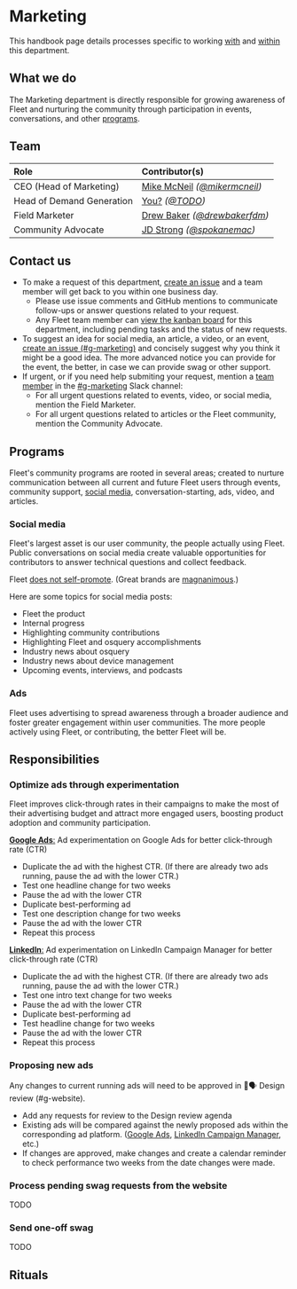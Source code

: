 # Marketing
This handbook page details processes specific to working [with](#contact-us) and [within](#responsibilities) this department.

## What we do
The Marketing department is directly responsible for growing awareness of Fleet and nurturing the community through participation in events, conversations, and other [programs](https://fleetdm.com/handbook/marketing#programs).

## Team
| Role                     | Contributor(s)
|:-------------------------|:----------------------------------------------------------------------------------------------------------------|
| CEO (Head of Marketing)  | [Mike McNeil](https://www.linkedin.com/in/mikermcneil) _([@mikermcneil](https://github.com/mikermcneil))_
| Head of Demand Generation| [You?](https://fleetdm.com/handbook/company#open-positions) _([@TODO](https://github.com/TODO))_
| Field Marketer           | [Drew Baker](https://www.linkedin.com/in/andrew-baker-51547179/) _([@drewbakerfdm](https://github.com/drewbakerfdm))_
| Community Advocate       | [JD Strong](https://www.linkedin.com/in/jackdaniyelstrong/) _([@spokanemac](https://github.com/spokanemac/spokanemac))_


## Contact us
- To make a request of this department, [create an issue](https://github.com/fleetdm/confidential/issues/new?assignees=&labels=%23g-marketing&projects=&template=custom-request.md&title=Request%3A+_______________________) and a team member will get back to you within one business day.
  - Please use issue comments and GitHub mentions to communicate follow-ups or answer questions related to your request.
  - Any Fleet team member can [view the kanban board](https://app.zenhub.com/workspaces/g-marketing-64e6c8e2d35c7f001a457b7f/board?sprints=none) for this department, including pending tasks and the status of new requests.
- To suggest an idea for social media, an article, a video, or an event, [create an issue (#g-marketing)](https://github.com/fleetdm/confidential/issues/new?assignees=&labels=%23g-marketing&projects=&template=custom-request.md&title=Request%3A+_______________________) and concisely suggest why you think it might be a good idea.  The more advanced notice you can provide for the event, the better, in case we can provide swag or other support.
- If urgent, or if you need help submiting your request, mention a [team member](#team) in the [#g-marketing](https://fleetdm.slack.com/archives/C01ALP02RB5) Slack channel:
  - For all urgent questions related to events, video, or social media, mention the Field Marketer.
  - For all urgent questions related to articles or the Fleet community, mention the Community Advocate.


## Programs
Fleet's community programs are rooted in several areas; created to nurture communication between all current and future Fleet users through events, community support, [social media](#social-media), conversation-starting, ads, video, and articles.

### Social media
Fleet's largest asset is our user community, the people actually using Fleet. Public conversations on social media create valuable opportunities for contributors to answer technical questions and collect feedback.

Fleet [does not self-promote](https://www.audible.com/pd/The-Impact-Equation-Audiobook/B00AR1VFBU).  (Great brands are [magnanimous](https://en.wikipedia.org/wiki/Magnanimity).)

Here are some topics for social media posts:
- Fleet the product
- Internal progress
- Highlighting community contributions
- Highlighting Fleet and osquery accomplishments
- Industry news about osquery
- Industry news about device management
- Upcoming events, interviews, and podcasts

### Ads
Fleet uses advertising to spread awareness through a broader audience and foster greater engagement within user communities. The more people actively using Fleet, or contributing, the better Fleet will be.

## Responsibilities

### Optimize ads through experimentation
Fleet improves click-through rates in their campaigns to make the most of their advertising budget and attract more engaged users, boosting product adoption and community participation.

[**Google Ads**:](https://ads.google.com/home/) Ad experimentation on Google Ads for better click-through rate (CTR)
- Duplicate the ad with the highest CTR. (If there are already two ads running, pause the ad with the lower CTR.)
- Test one headline change for two weeks
- Pause the ad with the lower CTR
- Duplicate best-performing ad
- Test one description change for two weeks
- Pause the ad with the lower CTR
- Repeat this process

[**LinkedIn**:](https://www.linkedin.com/campaignmanager/) Ad experimentation on LinkedIn Campaign Manager for better click-through rate (CTR)
- Duplicate the ad with the highest CTR. (If there are already two ads running, pause the ad with the lower CTR.)
- Test one intro text change for two weeks
- Pause the ad with the lower CTR
- Duplicate best-performing ad
- Test headline change for two weeks
- Pause the ad with the lower CTR
- Repeat this process

### Proposing new ads
Any changes to current running ads will need to be approved in 🦢🗣 Design review (#g-website).
- Add any requests for review to the Design review agenda
- Existing ads will be compared against the newly proposed ads within the corresponding ad platform. ([Google Ads](https://ads.google.com/home/), [LinkedIn Campaign Manager](https://www.linkedin.com/campaignmanager/), etc.)
- If changes are approved, make changes and create a calendar reminder to check performance two weeks from the date changes were made. 

### Process pending swag requests from the website
TODO

### Send one-off swag
TODO

<!--
### Swag requests
We deliver Fleet swag for those who request it through [Fleet documentation](https://fleetdm.com/docs) and may occasionally have upstanding community members and customers who are in need of some cool Fleet swag as well.

#### Fulfilling Printful orders
On a weekly basis, Marketing must log in to [Printful](https://www.printful.com/) and complete any draft orders so that they are sent. We currently only ship within the 48 contiguous United States and approve one free order per household under normal circumstances.

To do this:

1. Go to the ["Orders"](https://www.printful.com/ca/dashboard/default/orders) page in Printful
2. Look for an order status of "Draft" and click that order.
3. Copy the address displayed in the draft order. Close the modal.
4. Under "Order list", there's a search box for customers that you will need to paste the address.
5. The results should only display one order. Any additional could be duplicate orders or those made in error.
6. Repeat this process until all remaining draft orders show "Waiting for Fulfillment"

#### Fulfilling Postal orders

There are many times in which community members, customers, and contributors are in need of some cool Fleet swag. We use [Postal](https://www.postal.com/) to fulfill these swag requests. Postal warehouses Fleet swag that is available to send directly. There are two main ways to send swag through Printful. Direct sends and Magic Links.

##### Magic Link
This is a great option to send when we only know the item we'd like to send and want the recipient to fill out their own contact information and shipping details. These links can be used by anyone who has access to the link, so only send to the desired recipient.

- Log in to [Postal](https://app.postal.io/items/postals) and make sure "Approved items" is checked in the top left.
- For approved items, hover over the item that you would like to send and click the chain icon.
- Make sure order limit is 1
- Personalize your magic link page with a customized header or message if you'd like.
- Continue on to "Review" and "Create MagicLink"

##### Direct send
This is a great option to send when we already have the name, address, and email address of the person we are sending an item to.

- Log in to [Postal](https://app.postal.io/items/postals) and make sure "Approved items" is checked in the top left.
- For approved items, hover over the item that you would like to send and click the paper airplane icon.
- Choose the "Direct" tab and find an existing contact or create a new one.
- To create a new contact click the plus sign and fill out the name, email, and shipping address.
- Select "Configure your item", continue on to "Review", and "Confirm and Send"

##### Send swag for community contributions to Fleet
- Reach out to the contributor to thank them for their contribution
- Consider sharing the contribution on social media
- Ask if we could send the contributor any swag
- If yes, follow the steps of creating a magic link in Postal to send.
-->


## Rituals
<rituals :rituals="rituals['handbook/marketing/marketing.rituals.yml']"></rituals>

<!-- TODO: Explore the stubs from this: https://gist.github.com/mikermcneil/d8ffd8849a5e9da722448c9712b1e9c0 -->
<!-- TODO: Slightly later, in another PR, finish processing this: https://gist.github.com/mikermcneil/d8ffd8849a5e9da722448c9712b1e9c0 -->

<meta name="maintainedBy" value="mikermcneil">
<meta name="title" value="🫧 Marketing">
